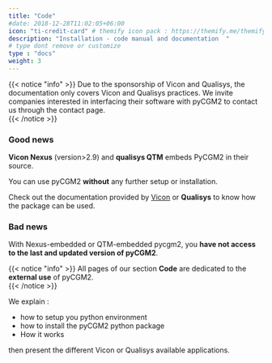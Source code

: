 ```yaml
---
title: "Code"
#date: 2018-12-28T11:02:05+06:00
icon: "ti-credit-card" # themify icon pack : https://themify.me/themify-icons
description: "Installation - code manual and documentation  "
# type dont remove or customize
type : "docs"
weight: 3
---
```

{{< notice "info" >}}
Due to the sponsorship of Vicon and Qualisys, the documentation only covers Vicon and Qualisys practices.
We invite companies interested in interfacing their software with pyCGM2 to contact us through the contact page.  
{{< /notice >}}


### Good news

**Vicon Nexus** (version>2.9) and **qualisys QTM** embeds PyCGM2 in their source.

You can use pyCGM2 **without** any further setup or installation.  

Check out the documentation provided by [Vicon](https://docs.vicon.com/display/Nexus211/Modeling+with+CGM2) or **Qualisys** to know how the package can be used.  


### Bad news

With Nexus-embedded or QTM-embedded pycgm2, you **have not access to the last and updated version of pyCGM2**.

{{< notice "info" >}}
  All pages of our section **Code** are dedicated to the **external use** of pyCGM2.    
{{< /notice >}}

We explain :

- how to setup you python environment
- how to install the pyCGM2 python package
- How it works

then present the different Vicon or Qualisys available applications.
